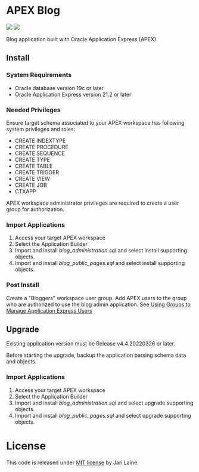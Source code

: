 # APEX Blog
![](https://img.shields.io/badge/Oracle_Database-19c-blue.svg)
![](https://img.shields.io/badge/APEX-21.2-success.svg)


Blog application built with Oracle Application Express (APEX).

## Install

### System Requirements
* Oracle database version 19c or later
* Oracle Application Express version 21.2 or later

### Needed Privileges
Ensure target schema associated to your APEX workspace has following system privileges and roles:
* CREATE INDEXTYPE
* CREATE PROCEDURE
* CREATE SEQUENCE
* CREATE TYPE
* CREATE TABLE
* CREATE TRIGGER
* CREATE VIEW
* CREATE JOB
* CTXAPP

APEX workspace administrator privileges are required to create a user group for authorization.

### Import Applications
1. Access your target APEX workspace
2. Select the Application Builder
3. Import and install *blog_administration.sql* and select install supporting objects.
4. Import and install *blog_public_pages.sql* and select install supporting objects.

### Post Install
Create a "Bloggers" workspace user group. Add APEX users to the group who are authorized to use the blog admin application. See [Using Groups to Manage Application Express Users](https://docs.oracle.com/en/database/oracle/application-express/21.2/aeadm/managing-users-in-a-workspace.html#GUID-0FD7B406-8A83-40C0-A3E7-EF19BBDEA5A4)

## Upgrade
Existing application version must be Release v4.4.20220326 or later.

Before starting the upgrade, backup the application parsing schema data and objects.

### Import Applications
1. Access your target APEX workspace
2. Select the Application Builder
3. Import and install *blog_administration.sql* and select upgrade supporting objects.
4. Import and install *blog_public_pages.sql* and select upgrade supporting objects.

# License
This code is released under [MIT license](https://github.com/jariolaine/apex-blog/blob/master/LICENSE) by Jari Laine.
